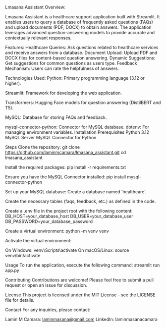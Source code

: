 Lmasana Assistant
Overview:

Lmasana Assistant is a healthcare support application built with Streamlit. It enables users to query a database of frequently asked questions (FAQs) and upload documents (PDF, DOCX) to obtain answers. The application leverages advanced question-answering models to provide accurate and contextually relevant responses.

Features:
Healthcare Queries: Ask questions related to healthcare services and receive answers from a database. Document Upload: Upload PDF and DOCX files for content-based question answering. Dynamic Suggestions: Get suggestions for common questions as users type. Feedback Mechanism: Users can rate the helpfulness of answers.

Technologies Used:
Python:
Primary programming language (3.12 or higher).

Streamlit:
Framework for developing the web application.

Transformers:
Hugging Face models for question answering (DistilBERT and T5).

MySQL:
Database for storing FAQs and feedback.

mysql-connector-python:
Connector for MySQL database.
dotenv:
For managing environment variables.
Installation
Prerequisites Python 3.12 MySQL Server MySQL Connector for Python

Steps
Clone the repository:
git clone https://github.com/laminmcamara/lmasana_assistant.git cd lmasana_assistant

Install the required packages:
pip install -r requirements.txt

Ensure you have the MySQL Connector installed:
pip install mysql-connector-python

Set up your MySQL database:
Create a database named 'healthcare'.

Create the necessary tables (faqs, feedback, etc.) as defined in the code.

Create a .env file in the project root with the following content: DB_HOST=your_database_host DB_USER=your_database_user DB_PASSWORD=your_database_password

Create a virtual environment: python -m venv venv

Activate the virtual environment:

On Windows: venv\Scripts\activate On macOS/Linux: source venv/bin/activate

Usage
To run the application, execute the following command: streamlit run app.py

Contributing
Contributions are welcome! Please feel free to submit a pull request or open an issue for discussion.

License
This project is licensed under the MIT License - see the LICENSE file for details.

Contact
For any inquiries, please contact:

Lamin M Camara: laminmasana@gmail.com LinkedIn: laminmasanacamara



